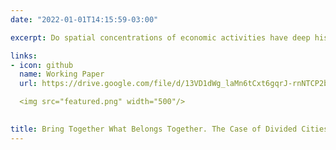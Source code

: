 ```yaml
---
date: "2022-01-01T14:15:59-03:00"

excerpt: Do spatial concentrations of economic activities have deep historical roots in Europe? This paper explores a unique quasi-natural experiment of opening borders within cities that were historically a single urban entity and were divided due to border shifts following major historical conflicts. After inter-city borders were opened, I find that local economic activities, measured by remotely sensed nightlight, became more concentrated close to the pre-division city centers. This raises an important question, what type of border opening is more important in spurring agglomeration, the free movement of goods or of people? When looking into potential mechanisms behind the impact, using national business register databases, I find that proximity to former historical centers is more prominent, particularly after allowance of the free movement of people as a part of the Schengen agreement in 2008, whereas gaining broader market access following the 2004 EU enlargement is less important. I account for two main channels. First, I show that firms in the consumption sectors are more exposed to the free movement of people and are more likely to start operating closer to historical city centers than are firms in the production sectors, which are less affected by local market potentials. Second, I show that cities in which cultural and language differences are not barriers to cross-border cooperation are more influenced by the free movement of people than cities where these barriers still exist. Hence, spatial agglomerations near pre-division city centers are more apparent in almost borderless cities.

links:
- icon: github
  name: Working Paper
  url: https://drive.google.com/file/d/13VD1dWg_laMn6tCxt6gqrJ-rnNTCP2bm/view?usp=sharing

  <img src="featured.png" width="500"/>

  
title: Bring Together What Belongs Together. The Case of Divided Cities in Europe
---
```

